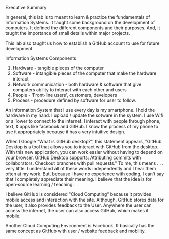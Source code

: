 Executive Summary 

In general, this lab is to meant to learn & practice the fundamentals of Information Systems.  It taught some background on the development of computers. It defined the different components and their purposes. And, it taught the importance of small details within major projects. 

This lab also taught us how to establish a GitHub account to use for future development. 

Information Systems Components
1. Hardware - tangible pieces of the computer
2. Software - intangible pieces of the computer that make the hardware interact
3. Network communication - both hardware & software that give computers ability to interact with each other and users
4. People - 'Front-line users', customers, developers
5. Process - procedure defined by software for user to follow. 

An information System that I use every day is my smartphone.  I hold the hardware in my hand.  I upload / update the sotware in the system.  I use Wifi or a Tower to connect to the internet.  I interact with people through phone, text, & apps like facebook and GitHub. I know the process of my phone to use it appropriately because it has a very intuitive design.
 
When I Google "What is GitHub desktop?", this statement appears, "GitHub Desktop is a tool that allows you to interact with GitHub from the desktop. With this new application, you can work easier without having to depend on your browser. GitHub Desktop supports: Attributing commits with collaborators. Checkout branches with pull requests."  To me, this means . . . very little.  I understand all of these words independently and I hear them often at my work.  But, because I have no experience with coding, I can't say that I completely appreciate their meaning.  I believe that the idea is for open-source learning / teaching.  

I believe GitHub is considered "Cloud Computing" because it provides mobile access and interaction with the site.  Although, GitHub stores data for the user, it also provides feedback to the User. Anywhere the user can access the internet, the user can also access GitHub, which makes it mobile. 

Another Cloud Computing Environment is Facebook.  It basically has the same concept as GitHub with user / website feedback and mobility. 

